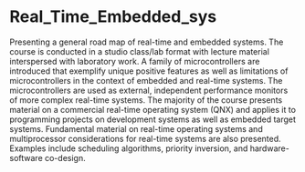 # Real_Time_Embedded_sys

Presenting a general road map of real-time and embedded systems. The course is conducted in a studio class/lab format with lecture material interspersed with laboratory work. A family of microcontrollers are introduced that exemplify unique positive features as well as limitations of microcontrollers in the context of embedded and real-time systems. The microcontrollers are used as external, independent performance monitors of more complex real-time systems. The majority of the course presents material on a commercial real-time operating system (QNX) and applies it to programming projects on development systems as well as embedded target systems. Fundamental material on real-time operating systems and multiprocessor considerations for real-time systems are also presented. Examples include scheduling algorithms, priority inversion, and hardware-software co-design. 
